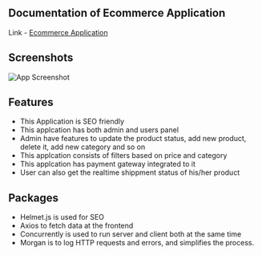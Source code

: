 
## Documentation of Ecommerce Application

Link - [Ecommerce Application](https://mern-ecom-api-w1qb.onrender.com/)




## Screenshots

![App Screenshot](https://cdn.sanity.io/images/1vshfiot/production/74da6070beaddaa95785eab06ed67b141dd8540f-1915x918.png?rect=189,61,1581,857)


## Features

- This Application is SEO friendly
- This applcation has both admin and users panel
- Admin have features to update the product status, add new   product, delete it, add new category and so on
- This applcation consists of filters based on price and category
- This applcation has payment gateway integrated to it
- User can also get the realtime shippment status of his/her product

 
 ## Packages

 - Helmet.js is used for SEO
 - Axios to fetch data at the frontend
 - Concurrently is used to run server and client both at the same time
 - Morgan is to log HTTP requests and errors, and simplifies the process.
